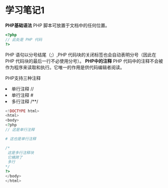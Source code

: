 # 学习笔记1
**PHP基础语法**
PHP 脚本可放置于文档中的任何位置。
```php
<?php
// 此处是 PHP 代码
?>
```
PHP 语句以分号结尾（;）,PHP 代码块的关闭标签也会自动表明分号（因此在 PHP 代码块的最后一行不必使用分号）。
**PHP中的注释**
PHP 代码中的注释不会被作为程序来读取和执行。它唯一的作用是供代码编辑者阅读。

PHP支持三种注释
<li>单行注释 //</li>
<li>单行注释 #</li>
<li>多行注释 /**/</li>

```php
<!DOCTYPE html>
<html>
<body>
<?php
// 这是单行注释

# 这也是单行注释

/*
 这是多行注释块
 它横跨了
 多行
*/
?>
</body>
</html>
```
